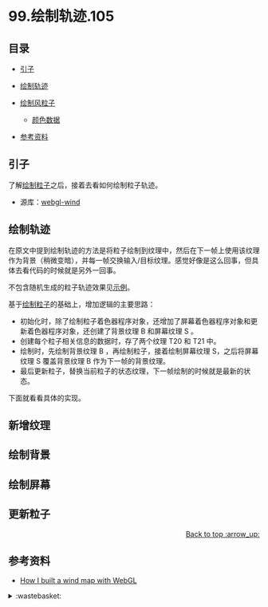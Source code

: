 # 99.绘制轨迹.105
## <a name="index"></a> 目录
- [引子](#start)
- [绘制轨迹](#tail)
- [绘制风粒子](#particles)
  - [颜色数据](#color)

- [参考资料](#reference)

## <a name="start"></a> 引子
了解[绘制粒子][url-pre]之后，接着去看如何绘制粒子轨迹。

- 源库：[webgl-wind][url-1]

## <a name="tail"></a> 绘制轨迹
在原文中提到绘制轨迹的方法是将粒子绘制到纹理中，然后在下一帧上使用该纹理作为背景（稍微变暗），并每一帧交换输入/目标纹理。感觉好像是这么回事，但具体去看代码的时候就是另外一回事。

不包含随机生成的粒子轨迹效果见[示例][url-example-1]。

基于[绘制粒子][url-pre]的基础上，增加逻辑的主要思路：
- 初始化时，除了绘制粒子着色器程序对象，还增加了屏幕着色器程序对象和更新着色器程序对象，还创建了背景纹理 B 和屏幕纹理 S 。
- 创建每个粒子相关信息的数据时，存了两个纹理 T20 和 T21 中。
- 绘制时，先绘制背景纹理 B ，再绘制粒子，接着绘制屏幕纹理 S，之后将屏幕纹理 S 覆盖背景纹理 B 作为下一帧的背景纹理。
- 最后更新粒子，替换当前粒子的状态纹理，下一帧绘制的时候就是最新的状态。

下面就看看具体的实现。

## <a name="new"></a> 新增纹理

## 绘制背景

## 绘制屏幕

## 更新粒子

<div align="right"><a href="#index">Back to top :arrow_up:</a></div>

## <a name="reference"></a> 参考资料
- [How I built a wind map with WebGL][url-base]

[url-pre]:https://github.com/XXHolic/blog/issues/104
[url-base]:https://github.com/XXHolic/blog/issues/101

[url-1]:https://github.com/mapbox/webgl-wind
[url-2]:https://community.khronos.org/t/question-about-texture-using-glsl/55658

[url-example-1]:https://xxholic.github.io/lab/blog/98/map.html
[url-example-2]:https://xxholic.github.io/lab/blog/98/particles.html


[url-local-1]:./images/97/1.jpg

<details>
<summary>:wastebasket:</summary>


![97-poster][url-local-poster]

</details>

[url-book]:https://movie.douban.com/subject/34605404/
[url-local-poster]:./images/97/poster.png
